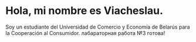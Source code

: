 # Hola, mi nombre es Viacheslau.
Soy un estudiante del Universidad de Comercio y Economía de Belarús para la Cooperación al Consumidor.
лабараторная работа №3 готова!
